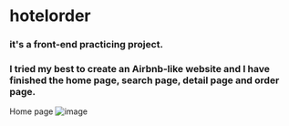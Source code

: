 # hotelorder

### it's a front-end practicing project.
### I tried my best to create an Airbnb-like website and I have finished the home page, search page, detail page and order page.


Home page
![image](https://github.com/PottermoreIron/PraticalTraining_HotelSys/blob/master/img/home.png)

